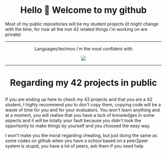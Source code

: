 # <center>Hello 👋 Welcome to my github</center>

Most of my public repositories will be my student projects (it might change with the time, for now all the non 42 related things i'm working on are private)

---
<p align="center">Languages/technos i'm the most confident with</p>
      
<p align="center">
  <a href="https://skillicons.dev">
    <img src="https://skillicons.dev/icons?i=bash,c,cpp,docker,django,py,r,rust" />
  </a>
</p>


---

# <p align="center">Regarding my 42 projects in public</p>
  
If you are ending up here to check my 42 projects and that you are a 42 student, I highly recommend you to don't copy them, copying code will be a waste of time for you and for your evaluators. You won't learn anything and at a moment, you will realise that you have a lack of knowledges in some aspects and it will be totally your fault because you didn't took the opportunity to make things by yourself and you choosed the easy way.

I won't make you the moral regarding cheating, but just doing the same as some codes on github when you have a school based on a peer2peer system is stupid, you have a lot of peers, ask them if you need help.

